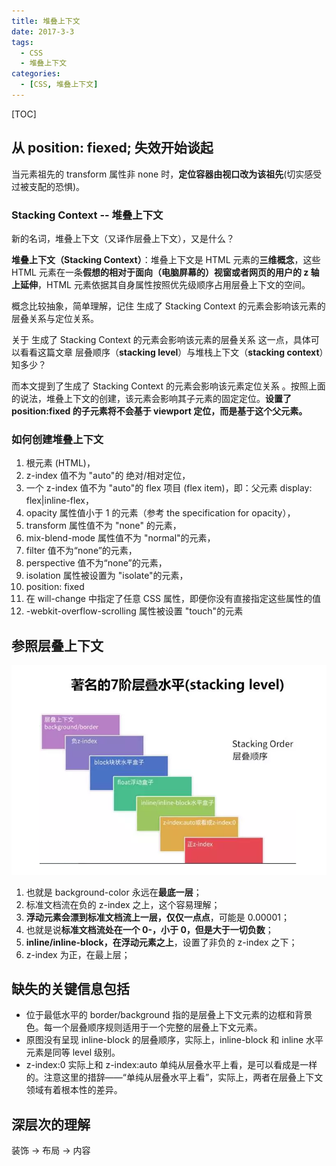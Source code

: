 ```yaml
---
title: 堆叠上下文
date: 2017-3-3
tags:
  - CSS
  - 堆叠上下文
categories:
  - [CSS, 堆叠上下文]
---
```


[TOC]

## 从 position: fiexed; 失效开始谈起

当元素祖先的 transform 属性非 none 时，**定位容器由视口改为该祖先**(切实感受过被支配的恐惧)。

### Stacking Context -- 堆叠上下文

新的名词，堆叠上下文（又译作层叠上下文），又是什么？

**堆叠上下文（Stacking Context）**：堆叠上下文是 HTML 元素的**三维概念**，这些 HTML 元素在一条**假想的相对于面向（电脑屏幕的）视窗或者网页的用户的 z 轴上延伸**，HTML 元素依据其自身属性按照优先级顺序占用层叠上下文的空间。

概念比较抽象，简单理解，记住 生成了 Stacking Context 的元素会影响该元素的层叠关系与定位关系。

关于 生成了 Stacking Context 的元素会影响该元素的层叠关系 这一点，具体可以看看这篇文章 层叠顺序（**stacking level**）与堆栈上下文（**stacking context**）知多少？

而本文提到了生成了 Stacking Context 的元素会影响该元素定位关系 。按照上面的说法，堆叠上下文的创建，该元素会影响其子元素的固定定位。**设置了 position:fixed 的子元素将不会基于 viewport 定位，而是基于这个父元素。**

### 如何创建堆叠上下文

1. 根元素 (HTML)，
2. z-index 值不为 "auto"的 绝对/相对定位，
3. 一个 z-index 值不为 "auto"的 flex 项目 (flex item)，即：父元素 display: flex|inline-flex，
4. opacity 属性值小于 1 的元素（参考 the specification for opacity），
5. transform 属性值不为 "none" 的元素，
6. mix-blend-mode 属性值不为 "normal"的元素，
7. filter 值不为“none”的元素，
8. perspective 值不为“none”的元素，
9. isolation 属性被设置为 "isolate"的元素，
10. position: fixed
11. 在 will-change 中指定了任意 CSS 属性，即便你没有直接指定这些属性的值
12. -webkit-overflow-scrolling 属性被设置 "touch"的元素

## 参照层叠上下文

![经典的7阶层叠水平](./imgs/经典的7阶层叠水平.png)

1. 也就是 background-color 永远在**最底一层**；
2. 标准文档流在负的 z-index 之上，这个容易理解；
3. **浮动元素会漂到标准文档流上一层，仅仅一点点**，可能是 0.00001；
4. 也就是说**标准文档流处在一个 0-，小于 0，但是大于一切负数**；
5. **inline/inline-block，在浮动元素之上**，设置了非负的 z-index 之下；
6. z-index 为正，在最上层；

## 缺失的关键信息包括

- 位于最低水平的 border/background 指的是层叠上下文元素的边框和背景色。每一个层叠顺序规则适用于一个完整的层叠上下文元素。
- 原图没有呈现 inline-block 的层叠顺序，实际上，inline-block 和 inline 水平元素是同等 level 级别。
- z-index:0 实际上和 z-index:auto 单纯从层叠水平上看，是可以看成是一样的。注意这里的措辞——“单纯从层叠水平上看”，实际上，两者在层叠上下文领域有着根本性的差异。

## 深层次的理解

装饰 -> 布局 -> 内容
